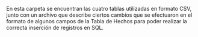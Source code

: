 En esta carpeta se encuentran las cuatro tablas utilizadas en formato CSV, junto con un archivo que describe ciertos cambios que se efectuaron en el formato de algunos campos de la Tabla de Hechos para poder realizar la correcta inserción de registros en SQL.
